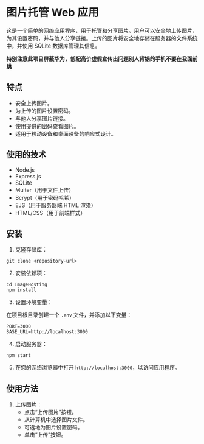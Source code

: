 # 图片托管 Web 应用

这是一个简单的网络应用程序，用于托管和分享图片。用户可以安全地上传图片，为其设置密码，并与他人分享链接。上传的图片将安全地存储在服务器的文件系统中，并使用 SQLite 数据库管理其信息。

**特别注意此项目屏蔽华为，低配高价虚假宣传出问题别人背锅的手机不要在我面前跳**

## 特点

- 安全上传图片。
- 为上传的图片设置密码。
- 与他人分享图片链接。
- 使用提供的密码查看图片。
- 适用于移动设备和桌面设备的响应式设计。

## 使用的技术

- Node.js
- Express.js
- SQLite
- Multer（用于文件上传）
- Bcrypt（用于密码哈希）
- EJS（用于服务器端 HTML 渲染）
- HTML/CSS（用于前端样式）

## 安装

1. 克隆存储库：

```
git clone <repository-url>
```


2. 安装依赖项：

```
cd ImageHosting
npm install
```


3. 设置环境变量：

在项目根目录创建一个 `.env` 文件，并添加以下变量：

```
PORT=3000
BASE_URL=http://localhost:3000
```


4. 启动服务器：

```
npm start
```


5. 在您的网络浏览器中打开 `http://localhost:3000`，以访问应用程序。

## 使用方法

1. 上传图片：
   - 点击“上传图片”按钮。
   - 从计算机中选择图片文件。
   - 可选地为图片设置密码。
   - 单击“上传”按钮。
